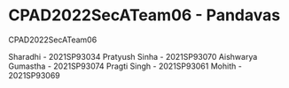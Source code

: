 # CPAD2022SecATeam06 - Pandavas
CPAD2022SecATeam06

Sharadhi - 2021SP93034
Pratyush Sinha - 2021SP93070
Aishwarya Gumastha - 2021SP93074
Pragti Singh - 2021SP93061
Mohith - 2021SP93069
